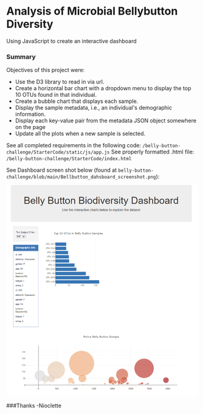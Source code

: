 # Analysis of Microbial Bellybutton Diversity
Using JavaScript to create an interactive dashboard 


### Summary
Objectives of this project were: 
* Use the D3 library to read in via url.
* Create a horizontal bar chart with a dropdown menu to display the top 10 OTUs found in that individual.
* Create a bubble chart that displays each sample.
* Display the sample metadata, i.e., an individual's demographic information.
* Display each key-value pair from the metadata JSON object somewhere on the page
* Update all the plots when a new sample is selected.

See all completed requirements in the following code: 
`/belly-button-challenge/StarterCode/static/js/app.js`
See properly formatted .html file:
`/belly-button-challenge/StarterCode/index.html`

See Dashboard screen shot below (found at `belly-button-challenge/blob/main/Bellbutton_dahsboard_screenshot.png`):

![Belly Button Dashboard](https://github.com/nkeplinger/belly-button-challenge/blob/main/Bellbutton_dahsboard_screenshot.png)

###Thanks -Nioclette
